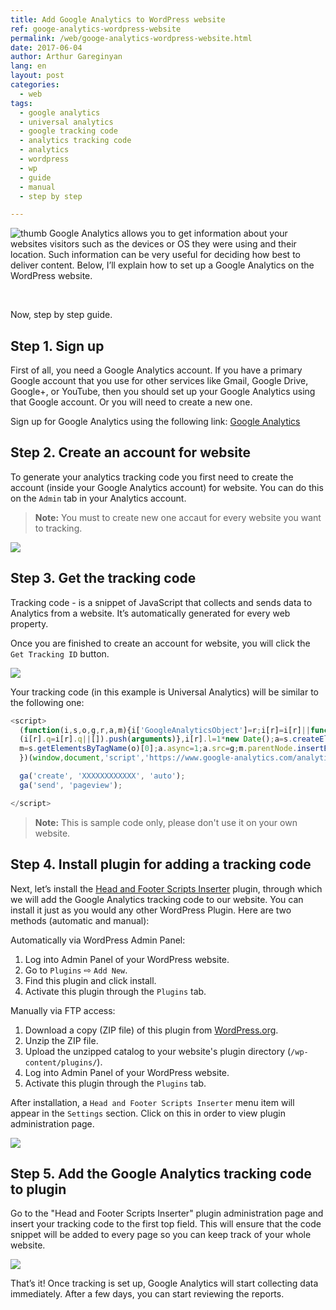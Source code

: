 ```yaml
---
title: Add Google Analytics to WordPress website
ref: googe-analytics-wordpress-website
permalink: /web/googe-analytics-wordpress-website.html
date: 2017-06-04
author: Arthur Gareginyan
lang: en
layout: post
categories:
  - web
tags:
  - google analytics
  - universal analytics
  - google tracking code
  - analytics tracking code
  - analytics
  - wordpress
  - wp
  - guide
  - manual
  - step by step

---
```


![thumb](/images/articles/googe-analytics-wordpress-website/thumbnail.png)
Google Analytics allows you to get information about your websites visitors such as the devices or OS they were using and their location. Such information can be very useful for deciding how best to deliver content. Below, I’ll explain how to set up a Google Analytics on the WordPress website.

<br>

Now, step by step guide.


## **Step 1.** Sign up

First of all, you need a Google Analytics account. If you have a primary Google account that you use for other services like Gmail, Google Drive, Google+, or YouTube, then you should set up your Google Analytics using that Google account. Or you will need to create a new one.

Sign up for Google Analytics using the following link: [Google Analytics](https://www.google.com/analytics/)


## **Step 2.** Create an account for website

To generate your analytics tracking code you first need to create the account (inside your Google Analytics account) for website. You can do this on the `Admin` tab in your Analytics account.

> **Note:** You must to create new one accaut for every website you want to tracking.

![](/images/articles/googe-analytics-wordpress-website/image-1.png)


## **Step 3.** Get the tracking code

Tracking code - is a snippet of JavaScript that collects and sends data to Analytics from a website. It’s automatically generated for every web property.

Once you are finished to create an account for website, you will click the `Get Tracking ID` button.

![](/images/articles/googe-analytics-wordpress-website/image-2.png)

Your tracking code (in this example is Universal Analytics) will be similar to the following one:

```js
<script>
  (function(i,s,o,g,r,a,m){i['GoogleAnalyticsObject']=r;i[r]=i[r]||function(){
  (i[r].q=i[r].q||[]).push(arguments)},i[r].l=1*new Date();a=s.createElement(o),
  m=s.getElementsByTagName(o)[0];a.async=1;a.src=g;m.parentNode.insertBefore(a,m)
  })(window,document,'script','https://www.google-analytics.com/analytics.js','ga');

  ga('create', 'XXXXXXXXXXXX', 'auto');
  ga('send', 'pageview');

</script>
```

> **Note:** This is sample code only, please don't use it on your own website.


## **Step 4.** Install plugin for adding a tracking code

Next, let’s install the [Head and Footer Scripts Inserter](https://wordpress.org/plugins/header-and-footer-scripts-inserter/) plugin, through which we will add the Google Analytics tracking code to our website. You can install it just as you would any other WordPress Plugin. Here are two methods (automatic and manual):

Automatically via WordPress Admin Panel:

1. Log into Admin Panel of your WordPress website.
2. Go to `Plugins` &#8680; `Add New`.
3. Find this plugin and click install.
4. Activate this plugin through the `Plugins` tab.

Manually via FTP access:

1. Download a copy (ZIP file) of this plugin from [WordPress.org](https://wordpress.org/plugins/header-and-footer-scripts-inserter/).
2. Unzip the ZIP file.
3. Upload the unzipped catalog to your website's plugin directory (`/wp-content/plugins/`).
4. Log into Admin Panel of your WordPress website.
5. Activate this plugin through the `Plugins` tab.

After installation, a `Head and Footer Scripts Inserter` menu item will appear in the `Settings` section. Click on this in order to view plugin administration page.

![](/images/articles/googe-analytics-wordpress-website/image-3.png)


## **Step 5.** Add the Google Analytics tracking code to plugin

Go to the "Head and Footer Scripts Inserter" plugin administration page and insert your tracking code to the first top field. This will ensure that the code snippet will be added to every page so you can keep track of your whole website.

![](/images/articles/googe-analytics-wordpress-website/image-4.png)

That’s it! Once tracking is set up, Google Analytics will start collecting data immediately. After a few days, you can start reviewing the reports.
